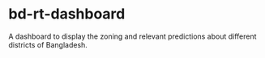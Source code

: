 # bd-rt-dashboard
A dashboard to display the zoning and relevant predictions about different districts of Bangladesh.
